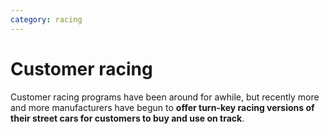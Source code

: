 ```yaml
---
category: racing
---
```

# Customer racing

Customer racing programs have been around for awhile, but recently more and more manufacturers have begun to **offer turn-key racing versions of their street cars for customers to buy and use on track**.
